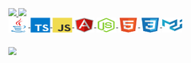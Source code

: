 <div>
  <a href="https://github.com/Girdacio">
  <img height="180em" src="https://github-readme-stats.vercel.app/api?username=Girdacio&show_icons=true&theme=dark&include_all_commits=true&count_private=true"/>
  <img height="180em" src="https://github-readme-stats.vercel.app/api/top-langs/?username=Girdacio&layout=compact&langs_count=7&theme=dark"/>
</div>
<div style="display:'flex'; justify-content:'center';">
<img align="center"src='https://github.com/Girdacio/Girdacio/blob/main/java-original.svg' alt='java' height='30' width='40'>
<img align="center" src='https://github.com/Girdacio/Girdacio/blob/main/typescript-original.svg' alt='typescript' height='30' width='40'>
<img align="center" src='https://github.com/Girdacio/Girdacio/blob/main/javascript-original.svg' alt='javascript' height='30' width='40'>
<img align="center" src='https://github.com/Girdacio/Girdacio/blob/main/angularjs-original.svg' alt='angular' height='30' width='40'>
<img align="center" src='https://github.com/Girdacio/Girdacio/blob/main/nodejs-original.svg' alt='nodejs' height='30' width='40'>
<img align="center"src='https://github.com/Girdacio/Girdacio/blob/main/html5-original.svg' alt='html5'height='30' width='40'>
<img align="center"src='https://github.com/Girdacio/Girdacio/blob/main/css3-original.svg' alt='css3' height='30' width='40'>
<img align="center"src='https://github.com/Girdacio/Girdacio/blob/main/materialui-original.svg' alt='material'height='30' width='40'>
</div>
 
  ##
  
  <a href="https://www.linkedin.com/in/girdacio/" target="_blank"><img src="https://img.shields.io/badge/-LinkedIn-%230077B5?style=for-the-badge&logo=linkedin&logoColor=white" target="_blank"></a>  
</div>
